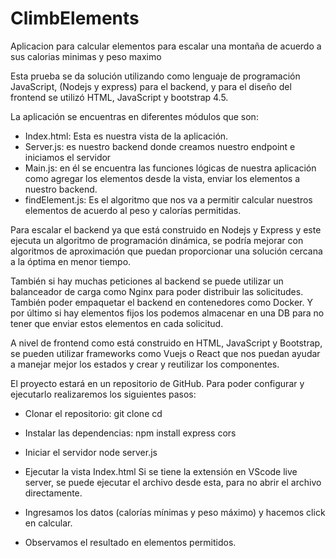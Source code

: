 # ClimbElements
Aplicacion para calcular elementos para escalar una montaña de acuerdo a sus calorias minimas y peso maximo 

Esta prueba se da solución utilizando como lenguaje de programación JavaScript, (Nodejs y express) para el backend, y para el diseño del frontend se utilizó HTML, JavaScript y bootstrap 4.5. 

La aplicación se encuentras en diferentes módulos que son: 
-	Index.html: Esta es nuestra vista de la aplicación.
-	Server.js: es nuestro backend donde creamos nuestro endpoint e iniciamos el servidor
-	Main.js: en él se encuentra las funciones lógicas de nuestra aplicación como agregar los elementos desde la vista, enviar los elementos a nuestro backend.
-	findElement.js: Es el algoritmo que nos va a permitir calcular nuestros elementos de acuerdo al peso y calorías permitidas.

Para escalar el backend ya que está construido en Nodejs y Express y este ejecuta un algoritmo de programación dinámica, se podría mejorar con algoritmos de aproximación que puedan proporcionar una solución cercana a la óptima en menor tiempo. 

También si hay muchas peticiones al backend se puede utilizar un balanceador de carga como Nginx para poder distribuir las solicitudes. También poder empaquetar el backend en contenedores como Docker. Y por último si hay elementos fijos los podemos almacenar en una DB para no tener que enviar estos elementos en cada solicitud. 

A nivel de frontend como está construido en HTML, JavaScript y Bootstrap, se pueden utilizar frameworks como Vuejs o React que nos puedan ayudar a manejar mejor los estados y crear y reutilizar los componentes.

El proyecto estará en un repositorio de GitHub. Para poder configurar y ejecutarlo realizaremos los siguientes pasos: 

-	Clonar el repositorio:
git clone <url del repositorio>
cd <nombre del repositorio>

-	Instalar las dependencias:
npm install express cors

-	Iniciar el servidor
node server.js

-	Ejecutar la vista 
Index.html
Si se tiene la extensión en VScode live server, se puede ejecutar el archivo desde esta, para no abrir el archivo directamente.

-	Ingresamos los datos (calorías mínimas y peso máximo) y hacemos click en calcular.

-	Observamos el resultado en elementos permitidos. 
